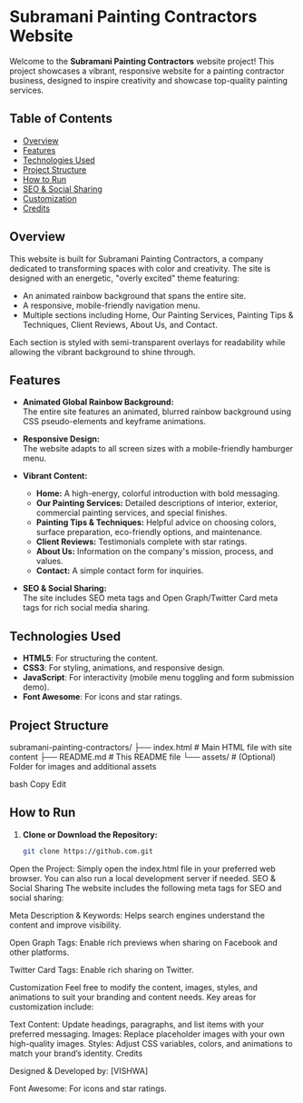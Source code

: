 # Subramani Painting Contractors Website

Welcome to the **Subramani Painting Contractors** website project! This project showcases a vibrant, responsive website for a painting contractor business, designed to inspire creativity and showcase top-quality painting services.

## Table of Contents

- [Overview](#overview)
- [Features](#features)
- [Technologies Used](#technologies-used)
- [Project Structure](#project-structure)
- [How to Run](#how-to-run)
- [SEO & Social Sharing](#seo--social-sharing)
- [Customization](#customization)
- [Credits](#credits)

## Overview

This website is built for Subramani Painting Contractors, a company dedicated to transforming spaces with color and creativity. The site is designed with an energetic, "overly excited" theme featuring:
- An animated rainbow background that spans the entire site.
- A responsive, mobile-friendly navigation menu.
- Multiple sections including Home, Our Painting Services, Painting Tips & Techniques, Client Reviews, About Us, and Contact.

Each section is styled with semi-transparent overlays for readability while allowing the vibrant background to shine through.

## Features

- **Animated Global Rainbow Background:**  
  The entire site features an animated, blurred rainbow background using CSS pseudo-elements and keyframe animations.

- **Responsive Design:**  
  The website adapts to all screen sizes with a mobile-friendly hamburger menu.

- **Vibrant Content:**  
  - **Home:** A high-energy, colorful introduction with bold messaging.
  - **Our Painting Services:** Detailed descriptions of interior, exterior, commercial painting services, and special finishes.
  - **Painting Tips & Techniques:** Helpful advice on choosing colors, surface preparation, eco-friendly options, and maintenance.
  - **Client Reviews:** Testimonials complete with star ratings.
  - **About Us:** Information on the company's mission, process, and values.
  - **Contact:** A simple contact form for inquiries.

- **SEO & Social Sharing:**  
  The site includes SEO meta tags and Open Graph/Twitter Card meta tags for rich social media sharing.

## Technologies Used

- **HTML5**: For structuring the content.
- **CSS3**: For styling, animations, and responsive design.
- **JavaScript**: For interactivity (mobile menu toggling and form submission demo).
- **Font Awesome**: For icons and star ratings.

## Project Structure

subramani-painting-contractors/ ├── index.html # Main HTML file with site content ├── README.md # This README file └── assets/ # (Optional) Folder for images and additional assets

bash
Copy
Edit

## How to Run

1. **Clone or Download the Repository:**

   ```bash
   git clone https://github.com.git
Open the Project:
Simply open the index.html file in your preferred web browser.
You can also run a local development server if needed.
SEO & Social Sharing
The website includes the following meta tags for SEO and social sharing:

Meta Description & Keywords:
Helps search engines understand the content and improve visibility.

Open Graph Tags:
Enable rich previews when sharing on Facebook and other platforms.

Twitter Card Tags:
Enable rich sharing on Twitter.

Customization
Feel free to modify the content, images, styles, and animations to suit your branding and content needs. Key areas for customization include:

Text Content: Update headings, paragraphs, and list items with your preferred messaging.
Images: Replace placeholder images with your own high-quality images.
Styles: Adjust CSS variables, colors, and animations to match your brand’s identity.
Credits


Designed & Developed by:
[VISHWA]

Font Awesome: For icons and star ratings.
